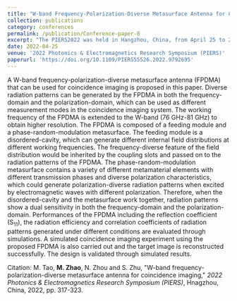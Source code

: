 ```yaml
---
title: "W-band Frequency-Polarization-Diverse Metasurface Antenna for Coincidence Imaging"
collection: publications
category: conferences
permalink: /publication/Conference-paper-8
excerpt: "The PIERS2022 was held in Hangzhou, China, from April 25 to 29, 2022."
date: 2022-04-25
venue: '2022 Photonics & Electromagnetics Research Symposium (PIERS)'
paperurl: 'https://doi.org/10.1109/PIERS55526.2022.9792695'
---
```


A W-band frequency-polarization-diverse metasurface antenna (FPDMA) that can be used for coincidence imaging is proposed in this paper. Diverse radiation patterns can be generated by the FPDMA in both the frequency-domain and the polarization-domain, which can be used as different measurement modes in the coincidence imaging system. The working frequency of the FPDMA is extended to the W-band (76 GHz-81 GHz) to obtain higher resolution. The FPDMA is composed of a feeding module and a phase-random-modulation metasurface. The feeding module is a disordered-cavity, which can generate different internal field distributions at different working frequencies. The frequency-diverse feature of the field distribution would be inherited by the coupling slots and passed on to the radiation patterns of the FPDMA. The phase-random-modulation metasurface contains a variety of different metamaterial elements with different transmission phases and diverse polarization characteristics, which could generate polarization-diverse radiation patterns when excited by electromagnetic waves with different polarization. Therefore, when the disordered-cavity and the metasurface work together, radiation patterns show a dual sensitivity in both the frequency-domain and the polarization-domain. Performances of the FPDMA including the reflection coefficient (S<sub>11</sub>), the radiation efficiency and correlation coefficients of radiation patterns generated under different conditions are evaluated through simulations. A simulated coincidence imaging experiment using the proposed FPDMA is also carried out and the target image is reconstructed successfully. The design is validated through simulated results.

Citation: M. Tao, **M. Zhao**, N. Zhou and S. Zhu, &quot;W-band frequency-polarization-diverse metasurface antenna for coincidence imaging,&quot; <i>2022 Photonics & Electromagnetics Research Symposium (PIERS)</i>, Hnagzhou, China, 2022, pp. 317-323.
